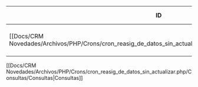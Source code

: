 | ID<br>                                                                                                   | Tipo   | Archivo Origen                                                                                                                            | Modulo Funcional       | Base de Datos    | Tablas Afectadas             | Joins | Objetivo                                               | Impacto   | Observacion |
| -------------------------------------------------------------------------------------------------------- | ------ | ----------------------------------------------------------------------------------------------------------------------------------------- | ---------------------- | ---------------- | ---------------------------- | ----- | ------------------------------------------------------ | --------- | ----------- |
| [[Docs/CRM Novedades/Archivos/PHP/Crons/cron_reasig_de_datos_sin_actualizar.php/Consultas/INSERT/Q001\|Q001]] | INSERT | [[Docs/CRM Novedades/Archivos/PHP/Crons/cron_reasig_de_datos_sin_actualizar.php/Consultas/Consultas\|cron_reasig_de_datos_sin_actualizar.php]] | Gestión de Operaciones | gyssrl_novedades | sw_operacionesModificaciones | -     | Insertar nuevo registro en historial de modificaciones | Escritura |             |

[[Docs/CRM Novedades/Archivos/PHP/Crons/cron_reasig_de_datos_sin_actualizar.php/Consultas/Consultas|Consultas]]